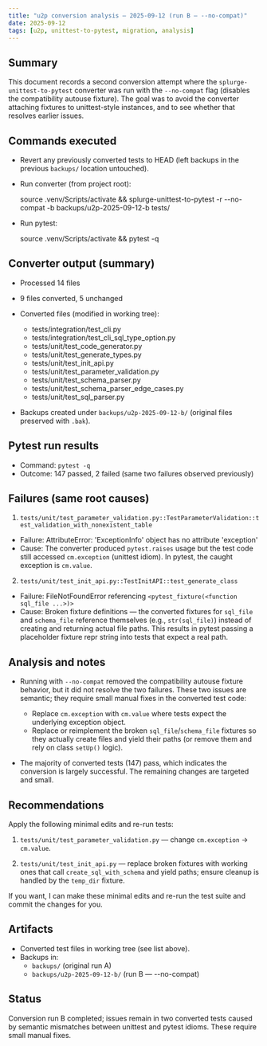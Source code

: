 ```yaml
---
title: "u2p conversion analysis — 2025-09-12 (run B — --no-compat)"
date: 2025-09-12
tags: [u2p, unittest-to-pytest, migration, analysis]
---
```


Summary
-------

This document records a second conversion attempt where the `splurge-unittest-to-pytest` converter was run with the `--no-compat` flag (disables the compatibility autouse fixture). The goal was to avoid the converter attaching fixtures to unittest-style instances, and to see whether that resolves earlier issues.

Commands executed
-----------------

- Revert any previously converted tests to HEAD (left backups in the previous `backups/` location untouched).
- Run converter (from project root):

  source .venv/Scripts/activate && splurge-unittest-to-pytest -r --no-compat -b backups/u2p-2025-09-12-b tests/

- Run pytest:

  source .venv/Scripts/activate && pytest -q


Converter output (summary)
--------------------------

- Processed 14 files
- 9 files converted, 5 unchanged
- Converted files (modified in working tree):
  - tests/integration/test_cli.py
  - tests/integration/test_cli_sql_type_option.py
  - tests/unit/test_code_generator.py
  - tests/unit/test_generate_types.py
  - tests/unit/test_init_api.py
  - tests/unit/test_parameter_validation.py
  - tests/unit/test_schema_parser.py
  - tests/unit/test_schema_parser_edge_cases.py
  - tests/unit/test_sql_parser.py

- Backups created under `backups/u2p-2025-09-12-b/` (original files preserved with `.bak`).


Pytest run results
------------------

- Command: `pytest -q`
- Outcome: 147 passed, 2 failed (same two failures observed previously)


Failures (same root causes)
---------------------------

1) `tests/unit/test_parameter_validation.py::TestParameterValidation::test_validation_with_nonexistent_table`

- Failure: AttributeError: 'ExceptionInfo' object has no attribute 'exception'
- Cause: The converter produced `pytest.raises` usage but the test code still accessed `cm.exception` (unittest idiom). In pytest, the caught exception is `cm.value`.

2) `tests/unit/test_init_api.py::TestInitAPI::test_generate_class`

- Failure: FileNotFoundError referencing `<pytest_fixture(<function sql_file ...>)>`
- Cause: Broken fixture definitions — the converted fixtures for `sql_file` and `schema_file` reference themselves (e.g., `str(sql_file)`) instead of creating and returning actual file paths. This results in pytest passing a placeholder fixture repr string into tests that expect a real path.


Analysis and notes
------------------

- Running with `--no-compat` removed the compatibility autouse fixture behavior, but it did not resolve the two failures. These two issues are semantic; they require small manual fixes in the converted test code:
  - Replace `cm.exception` with `cm.value` where tests expect the underlying exception object.
  - Replace or reimplement the broken `sql_file`/`schema_file` fixtures so they actually create files and yield their paths (or remove them and rely on class `setUp()` logic).

- The majority of converted tests (147) pass, which indicates the conversion is largely successful. The remaining changes are targeted and small.


Recommendations
---------------

Apply the following minimal edits and re-run tests:

1. `tests/unit/test_parameter_validation.py` — change `cm.exception` -> `cm.value`.

2. `tests/unit/test_init_api.py` — replace broken fixtures with working ones that call `create_sql_with_schema` and yield paths; ensure cleanup is handled by the `temp_dir` fixture.

If you want, I can make these minimal edits and re-run the test suite and commit the changes for you.


Artifacts
---------

- Converted test files in working tree (see list above).
- Backups in:
  - `backups/` (original run A)
  - `backups/u2p-2025-09-12-b/` (run B — --no-compat)


Status
------

Conversion run B completed; issues remain in two converted tests caused by semantic mismatches between unittest and pytest idioms. These require small manual fixes.
